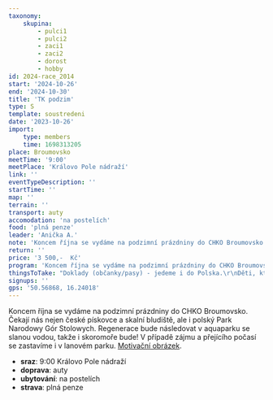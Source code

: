 ```yaml
---
taxonomy:
    skupina:
        - pulci1
        - pulci2
        - zaci1
        - zaci2
        - dorost
        - hobby
id: 2024-race_2014
start: '2024-10-26'
end: '2024-10-30'
title: 'TK podzim'
type: S
template: soustredeni
date: '2023-10-26'
import:
    type: members
    time: 1698313205
place: Broumovsko
meetTime: '9:00'
meetPlace: 'Královo Pole nádraží'
link: ''
eventTypeDescription: ''
startTime: ''
map: ''
terrain: ''
transport: auty
accomodation: 'na postelích'
food: 'plná penze'
leader: 'Anička A.'
note: 'Koncem října se vydáme na podzimní prázdniny do CHKO Broumovsko. Čekají nás nejen české pískovce a skalní bludiště, ale i polský Park Narodowy Gór Stolowych. Regenerace bude následovat v aquaparku se slanou vodou, takže i skoromoře bude! V případě zájmu a přejícího počasí se zastavíme i v lanovém parku. [Motivační obrázek](https://eu.zonerama.com/SKBrnoZabovresky/Photo/12086528/485730050).'
return: ''
price: '3 500,-  Kč'
program: 'Koncem října se vydáme na podzimní prázdniny do CHKO Broumovsko. Čekají nás nejen české pískovce a skalní bludiště, ale i polský Park Narodowy Gór Stolowych. Regenerace bude následovat v aquaparku se slanou vodou, takže i skoromoře bude! V případě zájmu se zastavíme i v lanovém parku.'
thingsToTake: "Doklady (občanky/pasy) - jedeme i do Polska.\r\nDěti, které ještě jezdí v autosedačkách - doneste si na sraz svůj podsedák.\r\nPlavky - půjdeme i do aquaparku"
signups: ''
gps: '50.56868, 16.24018'
---
```


Koncem října se vydáme na podzimní prázdniny do CHKO Broumovsko. Čekají nás nejen české pískovce a skalní bludiště, ale i polský Park Narodowy Gór Stolowych. Regenerace bude následovat v aquaparku se slanou vodou, takže i skoromoře bude! V případě zájmu a přejícího počasí se zastavíme i v lanovém parku. [Motivační obrázek](https://eu.zonerama.com/SKBrnoZabovresky/Photo/12086528/485730050).
* **sraz**: 9:00 Královo Pole nádraží
* **doprava**: auty
* **ubytování**: na postelích
* **strava**: plná penze
